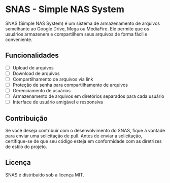 # SNAS - Simple NAS System

SNAS (Simple NAS System) é um sistema de armazenamento de arquivos semelhante ao Google Drive, Mega ou MediaFire. Ele permite que os usuários armazenem e compartilhem seus arquivos de forma fácil e conveniente.

## Funcionalidades
- [ ] Upload de arquivos
- [ ] Download de arquivos
- [ ] Compartilhamento de arquivos via link
- [ ] Proteção de senha para compartilhamento de arquivos
- [ ] Gerenciamento de usuários
- [ ] Armazenamento de arquivos em diretórios separados para cada usuário
- [ ] Interface de usuário amigável e responsiva

## Contribuição
Se você deseja contribuir com o desenvolvimento do SNAS, fique à vontade para enviar uma solicitação de pull. Antes de enviar a solicitação, certifique-se de que seu código esteja em conformidade com as diretrizes de estilo do projeto.

## Licença
SNAS é distribuído sob a licença MIT.
